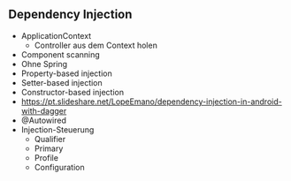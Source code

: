 ## Dependency Injection
* ApplicationContext
  * Controller aus dem Context holen
* Component scanning
* Ohne Spring
 * Property-based injection
 * Setter-based injection
 * Constructor-based injection
* https://pt.slideshare.net/LopeEmano/dependency-injection-in-android-with-dagger
* @Autowired
* Injection-Steuerung
  * Qualifier
  * Primary
  * Profile
  * Configuration